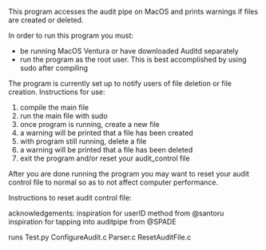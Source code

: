 This program accesses the audit pipe on MacOS and prints warnings if files are created or deleted. 

In order to run this program you must:
* be running MacOS Ventura or have downloaded Auditd separately 
* run the program as the root user. This is best accomplished by using sudo after compiling

The program is currently set up to notify users of file deletion or file creation. 
Instructions for use:
1. compile the main file
2. run the main file with sudo
3. once program is running, create a new file
4. a warning will be printed that a file has been created
5. with program still running, delete a file
6. a warning will be printed that a file has been deleted
7. exit the program and/or reset your audit_control file

After you are done running the program you may want to reset your audit control file to normal so as to not affect computer performance. 

Instructions to reset audit control file: 

acknowledgements:
inspiration for userID method from @santoru
inspiration for tapping into auditpipe from @SPADE

runs 
Test.py
ConfigureAudit.c
Parser.c
ResetAuditFile.c
